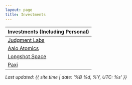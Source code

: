 ```yaml
---
layout: page
title: Investments
---
```


| Investments (Including Personal)|
|-----------------|
| [Judgment Labs](https://judgmentlabs.ai/)   |
| [Aalo Atomics](https://www.aalo.com/)|
| [Longshot Space](https://www.longshotspace.com/)
| [Paxi]()|

*Last updated: {{ site.time | date: '%B %d, %Y, UTC: %s' }}*

